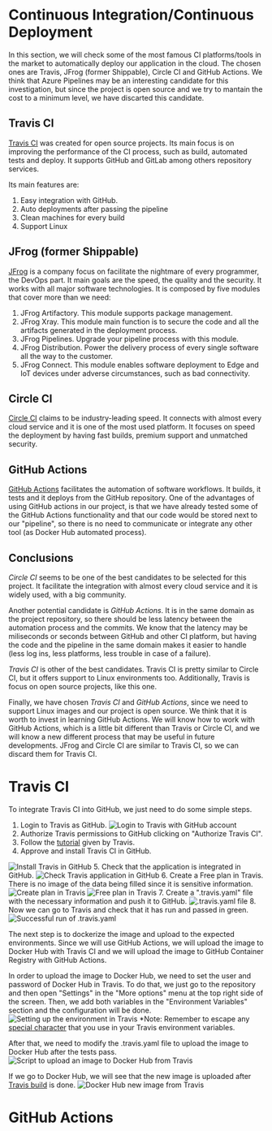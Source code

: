 # Continuous Integration/Continuous Deployment
In this section, we will check some of the most famous CI platforms/tools in the market to automatically deploy our application in the cloud. The chosen ones are Travis, JFrog (former Shippable), Circle CI and GitHub Actions. We think that Azure Pipelines may be an interesting candidate for this investigation, but since the project is open source and we try to mantain the cost to a minimum level, we have discarted this candidate.

## Travis CI
[Travis CI](https://www.travis-ci.com/) was created for open source projects. Its main focus is on improving the performance of the CI process, such as build, automated tests and deploy. It supports GitHub and GitLab among others repository services.

Its main features are:
1. Easy integration with GitHub.
2. Auto deployments after passing the pipeline
3. Clean machines for every build
4. Support Linux

## JFrog (former Shippable)
[JFrog](https://jfrog.com/tra) is a company focus on facilitate the nightmare of every programmer, the DevOps part. It main goals are the speed, the quality and the security. It works with all major software technologies. It is composed by five modules that cover more than we need:
1. JFrog Artifactory. This module supports package management.
2. JFrog Xray. This module main function is to secure the code and all the artifacts generated in the deployment process.
3. JFrog Pipelines. Upgrade your pipeline process with this module.
4. JFrog Distribution. Power the delivery process of every single software all the way to the customer.
5. JFrog Connect. This module enables software deployment to Edge and IoT devices under adverse circumstances, such as bad connectivity.

## Circle CI
[Circle CI](https://circleci.com/) claims to be industry-leading speed. It connects with almost every cloud service and it is one of the most used platform. It focuses on speed the deployment by having fast builds, premium support  and unmatched security.

## GitHub Actions
[GitHub Actions]() facilitates the automation of software workflows. It builds, it tests and it deploys from the GitHub repository. One of the advantages of using GitHub actions in our project, is that we have already tested some of the GitHub Actions functionality and that our code would be stored next to our "pipeline", so there is no need to communicate or integrate any other tool (as Docker Hub automated process).

## Conclusions
*Circle CI* seems to be one of the best candidates to be selected for this project. It facilitate the integration with almost every cloud service and it is widely used, with a big community.

Another potential candidate is *GitHub Actions*. It is in the same domain as the project repository, so there should be less latency between the automation process and the commits. We know that the latency may be miliseconds or seconds between GitHub and other CI platform, but having the code and the pipeline in the same domain makes it easier to handle (less log ins, less platforms, less trouble in case of a failure).

*Travis CI* is other of the best candidates. Travis CI is pretty similar to Circle CI, but it offers support to Linux environments too. Additionally, Travis is focus on open source projects, like this one.

Finally, we have chosen *Travis CI* and *GitHub Actions*, since we need to support Linux images and our project is open source. We think that it is worth to invest in learning GitHub Actions. We will know how to work with GitHub Actions, which is a little bit different than Travis or Circle CI, and we will know a new different process that may be useful in future developments. JFrog and Circle CI are similar to Travis CI, so we can discard them for Travis CI.

# Travis CI
To integrate Travis CI into GitHub, we just need to do some simple steps.
1. Login to Travis as GitHub. 
![Login to Travis with GitHub account](./images/Travis-Login.png)
2. Authorize Travis permissions to GitHub clicking on "Authorize Travis CI".
3. Follow the [tutorial](https://app.travis-ci.com/getting_started) given by Travis.
4. Approve and install Travis CI in GitHub.

![Install Travis in GitHub](./images/Travis-InstallInGitHub.png)
5. Check that the application is integrated in GitHub. 
![Check Travis application in GitHub](./images/Travis-CheckedInGitHub.png)
6. Create a Free plan in Travis. There is no image of the data being filled since it is sensitive information.
![Create plan in Travis](./images/Travis-CreateFreePlanInTravis.png)
![Free plan in Travis](./images/Travis-FreePlanInTravis.png)
7. Create a ".travis.yaml" file with the necessary information and push it to GitHub.
![.travis.yaml file](./images/Travis-yaml.png)
8. Now we can go to Travis and check that it has run and passed in green.
![Successful run of .travis.yaml](./images/Travis-SuccessfulRun.png)

The next step is to dockerize the image and upload to the expected environments. Since we will use GitHub Actions, we will upload the image to Docker Hub with Travis CI and we will upload the image to GitHub Container Registry with GitHub Actions. 

In order to upload the image to Docker Hub, we need to set the user and password of Docker Hub in Travis.
To do that, we just go to the repository and then open "Settings" in the "More options" menu at the top right side of the screen.
Then, we add both variables in the "Environment Variables" section and the configuration will be done.
![Setting up the environment in Travis](./images/Travis-SetEnvironmentVariables.png)
*Note: Remember to escape any [special character](https://tldp.org/LDP/abs/html/special-chars.html) that you use in your Travis environment variables.

After that, we need to modify the .travis.yaml file to upload the image to Docker Hub after the tests pass.
![Script to upload an image to Docker Hub from Travis](./images/Travis-UploadDockerHubImageScript.png)

If we go to Docker Hub, we will see that the new image is uploaded after [Travis build](https://app.travis-ci.com/github/Samius1/SucceSaleS/builds/255042717) is done.
![Docker Hub new image from Travis](./images/Travis-ImageUploadedToDockerHub.png)

# GitHub Actions


